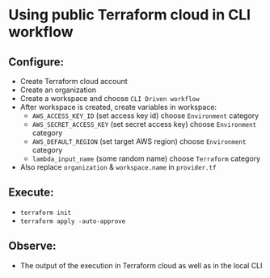 # Using public Terraform cloud in CLI workflow
## Configure:
- Create Terraform cloud account  
- Create an organization  
- Create a workspace and choose `CLI Driven workflow`  
- After workspace is created, create variables in workspace:  
  - `AWS_ACCESS_KEY_ID` (set access key id) choose `Environment` category  
  - `AWS_SECRET_ACCESS_KEY` (set secret access key) choose `Environment` category  
  - `AWS_DEFAULT_REGION` (set target AWS region) choose `Environment` category  
  - `lambda_input_name` (some random name) choose `Terraform` category  
- Also replace `organization` & `workspace.name` in `provider.tf`  
## Execute:
- `terraform init`  
- `terraform apply -auto-approve`  
## Observe:
- The output of the execution in Terraform cloud as well as in the local CLI
